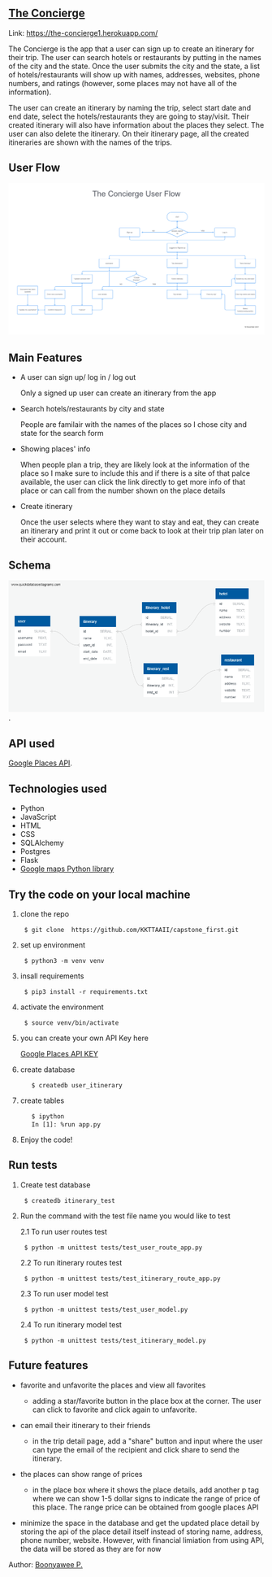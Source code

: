 ## [The Concierge](https://the-concierge1.herokuapp.com/)

Link: https://the-concierge1.herokuapp.com/

The Concierge is the app that a user can sign up to create an itinerary for their trip. The user can search hotels or restaurants by putting in the names of the city and the state. Once the user submits the city and the state, a list of hotels/restaurants will show up with names, addresses, websites, phone numbers, and ratings (however, some places may not have all of the information).

The user can create an itinerary by naming the trip, select start date and end date, select the hotels/restaurants they are going to stay/visit. Their created itinerary will also have information about the places they select. The user can also delete the itinerary. On their itinerary page, all the created itineraries are shown with the names of the trips.

## User Flow

![user flow](static/assets/The%20Concierge%20User%20Flow.png)


## Main Features
- A user can sign up/ log in / log out

  Only a signed up user can create an itinerary from the app

- Search hotels/restaurants by city and state

  People are familair with the names of the places so I chose city and state for the search form

- Showing places' info
  
  When people plan a trip, they are likely look at the information of the place so I make sure to include this and if there is a site of that palce available, the user can click the link directly to get more info of that place or can call from the number shown on the place details

- Create itinerary
 
  Once the user selects where they want to stay and eat, they can create an itinerary and print it out or come back to look at their trip plan later on their account.

## Schema

![Schema](Schema/Capstone%20Schema.png).
  

## API used 

[Google Places API](https://developers.google.com/maps/documentation/places/web-service/overview).

## Technologies used
- Python
- JavaScript
- HTML
- CSS
- SQLAlchemy
- Postgres
- Flask
- [Google maps Python library](https://github.com/googlemaps/google-maps-services-python)

## Try the code on your local machine
1. clone the repo
   
        $ git clone  https://github.com/KKTTAAII/capstone_first.git
2. set up environment
   
        $ python3 -m venv venv

3. insall requirements

        $ pip3 install -r requirements.txt

4. activate the environment

        $ source venv/bin/activate

5. you can create your own API Key here

    [Google Places API KEY](https://mapsplatform.google.com/)

6. create database

          $ createdb user_itinerary

7. create tables

          $ ipython
          In [1]: %run app.py

8. Enjoy the code!


## Run tests

1. Create test database

        $ createdb itinerary_test

2. Run the command with the test file name you would like to test

    2.1 To run user routes test

        $ python -m unittest tests/test_user_route_app.py

    2.2 To run itinerary routes test

        $ python -m unittest tests/test_itinerary_route_app.py

    2.3 To run user model test

        $ python -m unittest tests/test_user_model.py

    2.4 To run itinerary model test

        $ python -m unittest tests/test_itinerary_model.py

## Future features
  - favorite and unfavorite the places and view all favorites

      - adding a star/favorite button in the place box at the corner. The user can click to favorite and click again to unfavorite.
  
  - can email their itinerary to their friends

      - in the trip detail page, add a "share" button and input where the user can type the email of the recipient and click share to send the itinerary. 

  - the places can show range of prices 

    - in the place box where it shows the place details, add another p tag where we can show 1-5 dollar signs to indicate the range of price of this place. The range price can be obtained from google places API
  
  - minimize the space in the database and get the updated place detail by storing the api of the place detail itself instead of storing name, address, phone number, website. However, with financial limiation from using API, the data will be stored as they are for now
  
  

Author: [Boonyawee P.](https://www.linkedin.com/in/boonyawee-prasertsiripond/)
